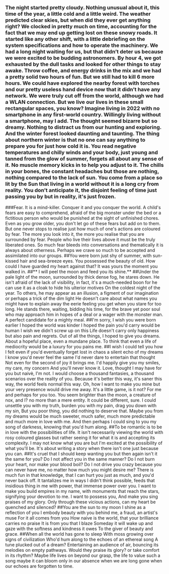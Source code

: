 ### The night started pretty cloudy. Nothing unusual about it, this time of the year, a little cold and a little weird. The weather predicted clear skies, but when did they ever get anything right? We clocked in pretty much on time, accounting for the fact that we may end up getting lost on these snowy roads. It started like any other shift, with a little debriefing on the system specifications and how to operate the machinery. We had a long night waiting for us, but that didn’t deter us because we were excited to be budding astronomers. By hour 4, we got exhausted by the dull tasks and looked for other things to stay awake. Throw coffee, and energy drinks in the mix and we had a pretty solid two hours of fun. But we still had to kill 6 more hours. We could have explored the nearby forest with torches and our pretty useless hand device now that it didn’t have any network. We were truly cut off from the world, although we had a WLAN connection. But we live our lives in these small rectangular spaces, you know? Imagine living in 2022 with no smartphone in any first-world country. Willingly living without a smartphone, may I add. The thought seemed bizarre but so dreamy. Nothing to distract us from our hunting and exploring. And the winter forest looked daunting and taunting. The thing about northern winter is that no one can say anything to prepare you for just how cold it is. You read negative temperatures and chilly winds and your body, just young and tanned from the glow of summer, forgets all about any sense of it. No muscle memory kicks in to help you adjust to it. The chills in your bones, the constant headaches but those are nothing, nothing compared to the lack of sun. You come from a place so lit by the Sun that living in a world without it is a long cry from reality. You don’t anticipate it, the disjoint feeling of time just passing you by but in reality, it's just frozen.
###Fear. It is a mind-killer. Conquer it and you conquer the world. A child's fears are easy to comprehend, afraid of the big monster under the bed or a fictitious person who would be punished at the sight of unfinished chores. Even as you grow older, you don't let go of these fears but add on to them. But one never stops to realise just how much of one's actions are coloured by fear. The more you look into it, the more you realise that you are surrounded by fear. People who live their lives above it must be the truly liberated ones. So much fear bleeds into conversations and thematically it is always about otherness. Perhaps we crave so much to be accepted and assimilated into our groups.
##You were born just shy of summer, with sun-kissed hair and sea-breeze eyes. You possessed the beauty of old. How could I have guarded my heart against that? It was yours the moment you walked in.
##** I will peel the moon and feed you its shine.**
##Under the pale light of the moon, surrounded by thick dense fog, 
he stares down.
He isn't afraid of the lack of visibility, 
in fact, it's a much-needed boon 
for he can use it as a cloak to hide his ulterior motives
On the coldest night of the year.
To others, he may appear as an illusion,
a figment of our imagination 
or perhaps a trick of the dim light 
He doesn't care about what names you might have 
to explain away the eerie feeling you get when you stare for too long.
He stands there, waiting, bidding his time,
for the brave yet poor soul who may approach him
in hopes of a deal or a wager with the monster man.
A perfect candidate for a mighty meal.
##I'm sorry, I wish you were born earlier
I hoped the world was kinder
I hoped the pain you'd carry would be human
I wish we didn't screw up on this 
Life doesn't carry only happiness but also pain and regrets. Out of all the things, I hoped to give you dreams.
About a hopeful place, even a mundane place. 
To think that even a life of mediocrity would be a luxury for you pains me.
##I wish I could tell you how I felt
even if you'd eventually forget
lost in chaos 
a silent echo of my dreams
I know you'd never feel the same
I'd never dare to entertain that thought 
Not even for the second of joy it brings me.
I'd happily give you my smiles, my care, my concern
And you'll never know it.
Love, thought I may have for you
but naivè, I'm not.
I would choose a thousand fantasies, a thousand scenarios over the reality of you.
Because it's better this way,
it's saner this way,
the world feels normal this way.
Oh, how I want to make you mine
but your very presence would drive me away.
It's a little game, is it not?
For me and perhaps for you too.
You seem brighter than the moon,
a creature of nox,
and I? no more than a mere entity.
It could be different, sure.
I could unsettle you with my truth,
burden you with my pain,
drag you down with my sin,
But you poor thing, you did nothing to deserve that.
Maybe you from my dreams would be much sweeter, much safer, much more predictable and much more in love with me.
And then perhaps I could sing to you
my song of darkness,
knowing that you'd hum along.
##To be romantic is to be in love with the  possibilities of life. It isn't necessarily viewing the world with rosy coloured glasses but rather seeing it for what it is and accepting its complexity. I may not know what you are but I'm excited at the possibility of what you'll be. It's about writing a story when there isn't one just because you can.
##It's cruel that I should keep wanting you 
but then again isn't it the same for you?
Do I not affect you in the same manner?
Do I not burn your heart, nor make your blood boil?
Do I not drive you crazy because you can never have me, no matter how much you might desire me?
There is much fun in that knowledge,
that I can hurt you just as much,
and you'd never back off.
It tantalizes me in ways I didn't think possible, feeds that insidious thing in me with power,
that immense power over you.
I want to make you build empires in my name,
with monuments that reach the stars, signifying your devotion to me.
I want to possess you,
 And make you sing praises of my glory.
Only through these vicious actions,
can my heart be quenched and silenced?
##You are the sun to my moon
I shine as a reflection of you
I embody beauty with you behind me,
a fraud, an artist's muse
For it all comes from you
How naive is the world,
that your brilliance carries no praise
It is from you that I blaze
Someday it will wake up and gaze
with the softness and kindness it owes
To the giver of beauty and grace.
##When all the world has gone to sleep
With moss growing over signs of civilization
Who'd hum along to the echoes 
of an ethereal song 
A tune plucked out of a dream?
Entertaining an audience of air,
bouncing its melodies on empty pathways.
Would they praise its glory?
or take comfort in its rhythm? 
Maybe life lives on beyond our grasp, the life to value such a song
maybe it can bloom only in our absence when we are long gone
when our echoes are forgotten to time.



